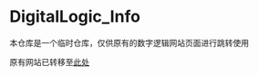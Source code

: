 # DigitalLogic_Info

本仓库是一个临时仓库，仅供原有的数字逻辑网站页面进行跳转使用

原有网站已转移至[此处](https://dld-ustb.github.io/DigitalLogic_Info/#/)

